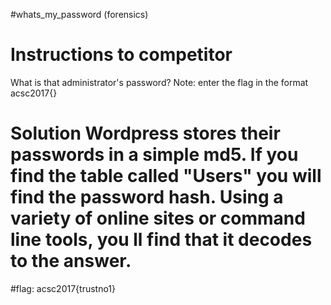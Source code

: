 #whats_my_password (forensics)

# Instructions to competitor
What is that administrator's password?
Note:  enter the flag in the format acsc2017{<password>}

# Solution  Wordpress stores their passwords in a simple md5.  If you find the table called "Users" you will find the password hash.  Using a variety of online sites or command line tools, you ll find that it decodes to the answer.

#flag:  acsc2017{trustno1}
